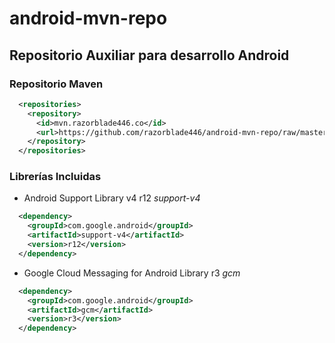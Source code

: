 # android-mvn-repo

## Repositorio Auxiliar para desarrollo Android

### Repositorio Maven

```xml
  <repositories>
    <repository>
      <id>mvn.razorblade446.co</id>
      <url>https://github.com/razorblade446/android-mvn-repo/raw/master/releases</url>
    </repository>
  </repositories>
```

### Librerías Incluidas

* Android Support Library v4 r12 *support-v4*

```xml
  <dependency>
    <groupId>com.google.android</groupId>
    <artifactId>support-v4</artifactId>
    <version>r12</version>
  </dependency>
```

* Google Cloud Messaging for Android Library r3 *gcm*

```xml
  <dependency>
    <groupId>com.google.android</groupId>
    <artifactId>gcm</artifactId>
    <version>r3</version>
  </dependency>
```
